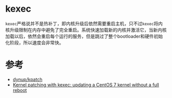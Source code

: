 

# kexec

`kexec`严格说并不是热补丁，即内核升级后依然需要重启主机，只不过`kexec`将内核升级限制在内存中避免了完全重启。系统快速加载新的内核并激活它，当新内核加载以后，依然会重启每个运行的服务，但是跳过了整个bootloader和硬件初始化阶段，所以速度会非常快。

# 参考

* [dynup/kpatch](https://github.com/dynup/kpatch)
* [Kernel patching with kexec: updating a CentOS 7 kernel without a full reboot](https://ma.ttias.be/kernel-patching-kexec-updating-centos-7-kernel-without-full-reboot/)